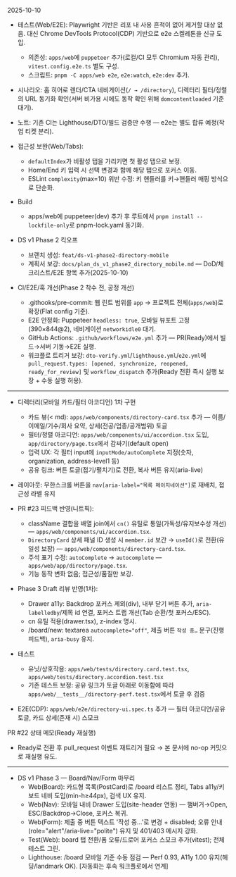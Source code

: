 2025-10-10

- 테스트(Web/E2E): Playwright 기반은 리포 내 사용 흔적이 없어 제거할 대상 없음. 대신 Chrome DevTools Protocol(CDP) 기반으로 e2e 스켈레톤을 신규 도입.
  - 의존성: `apps/web`에 `puppeteer` 추가(로컬/CI 모두 Chromium 자동 관리), `vitest.config.e2e.ts` 별도 구성.
  - 스크립트: `pnpm -C apps/web e2e`, `e2e:watch`, `e2e:dev` 추가.
 - 시나리오: 홈 히어로 렌더/CTA 네비게이션(`/ → /directory`), 디렉터리 필터/정렬의 URL 동기화 확인(서버 비가용 시에도 동작 확인 위해 `domcontentloaded` 기준 대기).
  - 노트: 기존 CI는 Lighthouse/DTO/빌드 검증만 수행 — e2e는 별도 합류 예정(작업 티켓 분리).

- 접근성 보완(Web/Tabs):
  - `defaultIndex`가 비활성 탭을 가리키면 첫 활성 탭으로 보정.
  - Home/End 키 입력 시 선택 변경과 함께 해당 탭으로 포커스 이동.
  - ESLint `complexity`(max=10) 위반 수정: 키 핸들러를 키→핸들러 매핑 방식으로 단순화.

- Build
  - apps/web에 puppeteer(dev) 추가 후 루트에서 `pnpm install --lockfile-only`로 pnpm-lock.yaml 동기화.

- DS v1 Phase 2 킥오프
  - 브랜치 생성: `feat/ds-v1-phase2-directory-mobile`
  - 계획서 보강: `docs/plan_ds_v1_phase2_directory_mobile.md` — DoD/체크리스트/E2E 항목 추가(2025-10-10)

- CI/E2E/훅 개선(Phase 2 착수 전, 공정 개선)
  - .githooks/pre-commit: 웹 린트 범위를 `app` → 프로젝트 전체(`apps/web`)로 확장(Flat config 기준).
  - E2E 안정화: Puppeteer `headless: true`, 모바일 뷰포트 고정(390×844@2), 네비게이션 `networkidle0` 대기.
  - GitHub Actions: `.github/workflows/e2e.yml` 추가 — PR(Ready)에서 빌드→서버 기동→E2E 실행.
  - 워크플로 트리거 보강: `dto-verify.yml`/`lighthouse.yml`/`e2e.yml`에 `pull_request.types: [opened, synchronize, reopened, ready_for_review]` 및 `workflow_dispatch` 추가(Ready 전환 즉시 실행 보장 + 수동 실행 허용).

---

- 디렉터리(모바일 카드/필터 아코디언) 1차 구현
  - 카드 뷰(< md): `apps/web/components/directory-card.tsx` 추가 — 이름/이메일/기수/회사 요약, 상세(전공/업종/공개범위) 토글
  - 필터/정렬 아코디언: `apps/web/components/ui/accordion.tsx` 도입, `app/directory/page.tsx`에서 감싸기(default open)
  - 입력 UX: 각 필터 input에 `inputMode/autoComplete` 지정(숫자, organization, address-level1 등)
  - 공유 링크: 버튼 토글(접기/펼치기)로 전환, 복사 버튼 유지(aria-live)
- 레이아웃: 무한스크롤 버튼을 `nav[aria-label="목록 페이지네이션"]`로 재배치, 접근성 라벨 유지

- PR #23 피드백 반영(니트픽):
  - className 결합을 배열 join에서 `cn()` 유틸로 통일(가독성/유지보수성 개선) — `apps/web/components/ui/accordion.tsx`.
  - `DirectoryCard` 상세 패널 ID 생성 시 `member.id` 보간 → `useId()`로 전환(유일성 보장) — `apps/web/components/directory-card.tsx`.
  - 주석 표기 수정: `autoComplete` → `autocomplete` — `apps/web/app/directory/page.tsx`.
  - 기능 동작 변화 없음; 접근성/품질만 보강.

- Phase 3 Draft 리뷰 반영(1차):
  - Drawer a11y: Backdrop 포커스 제외(div), 내부 닫기 버튼 추가, `aria-labelledby`/제목 id 연결, 포커스 트랩 개선(Tab 순환/첫 포커스/ESC).
  - cn 유틸 적용(drawer.tsx), z-index 명시.
  - /board/new: textarea `autocomplete="off"`, 제출 버튼 `작성 중…` 문구(진행 피드백), `aria-busy` 유지.

- 테스트
  - 유닛/상호작용: `apps/web/tests/directory.card.test.tsx`, `apps/web/tests/directory.accordion.test.tsx`
  - 기존 테스트 보정: 공유 링크가 토글 아래로 이동함에 따라 `apps/web/__tests__/directory-perf.test.tsx`에서 토글 후 검증
- E2E(CDP): `apps/web/e2e/directory-ui.spec.ts` 추가 — 필터 아코디언/공유 토글, 카드 상세(존재 시) 스모크

PR #22 상태 메모(Ready 재실행)
- Ready로 전환 후 pull_request 이벤트 재트리거 필요 → 본 문서에 no-op 커밋으로 재실행 유도.

---

- DS v1 Phase 3 — Board/Nav/Form 마무리
  - Web(Board): 카드형 목록(PostCard)로 /board 리스트 정리, Tabs a11y/키보드 네비 도입(min-h≥44px), 검색 UX 유지.
  - Web(Nav): 모바일 내비 Drawer 도입(site-header 연동) — 햄버거→Open, ESC/Backdrop→Close, 포커스 복귀.
  - Web(Form): 제출 중 버튼 텍스트 '작성 중…'로 변경 + disabled; 오류 안내(role="alert"/aria-live="polite") 유지 및 401/403 메시지 강화.
  - Test(Web): board 탭 전환/폼 오류/드로어 포커스 스모크 추가(vitest); 전체 테스트 그린.
  - Lighthouse: /board 모바일 기준 수동 점검 — Perf 0.93, A11y 1.00 유지(헤딩/landmark OK). [자동화는 후속 워크플로에서 연계]
